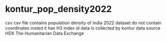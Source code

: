 # kontur_pop_density2022
csv
csv file contains population density of india 2022 
dataset do not contain coordinates insted it has H3 index id
data is collected by kontur 
data source HDX The Humanitarian Data Exchange
